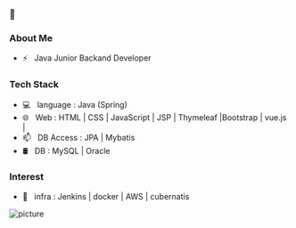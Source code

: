### 👋

<h3>  About Me </h3>

- ⚡ &nbsp; Java Junior Backand Developer

<h3> Tech Stack</h3>

- 💻 &nbsp; language :  Java (Spring)
- 🌐 &nbsp; Web : HTML | CSS | JavaScript | JSP | Thymeleaf |Bootstrap | vue.js | 
- 📫 &nbsp; DB Access : JPA | Mybatis
- 🛢 &nbsp; DB : MySQL | Oracle

<h3>Interest</h3>

- 🌱 &nbsp; infra : Jenkins |  docker |  AWS |  cubernatis 

![picture](https://raw.githubusercontent.com/saadeghi/saadeghi/master/dino.gif)


<!--
**bloodfinger8/bloodfinger8** is a ✨ _special_ ✨ repository because its `README.md` (this file) appears on your GitHub profile.

Here are some ideas to get you started:

- 🔭 I’m currently working on ...
- 🌱 I’m currently learning ...
- 👯 I’m looking to collaborate on ...
- 🤔 I’m looking for help with ...
- 💬 Ask me about ...
- 📫 How to reach me: ...
- 😄 Pronouns: ...
- ⚡ Fun fact: ...
-->

